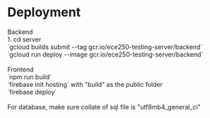 <h1>Deployment</h1>
Backend<br/>
1. cd server <br/>
`gcloud builds submit --tag gcr.io/ece250-testing-server/backend` <br/>
`gcloud run deploy --image gcr.io/ece250-testing-server/backend` <br/>
<br/>
Frontend<br/>
`npm run build`<br/>
`firebase init hosting` with "build" as the public folder<br/>
`firebase deploy`<br/>
<br/>
For database, make sure collate of sql file is "utf8mb4_general_ci"